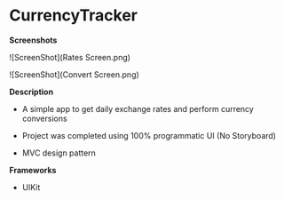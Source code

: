 # CurrencyTracker

**Screenshots**

![ScreenShot](Rates Screen.png)

![ScreenShot](Convert Screen.png)

**Description**

* A simple app to get daily exchange rates and perform currency conversions

* Project was completed using 100% programmatic UI (No Storyboard)

* MVC design pattern


**Frameworks**

* UIKit
